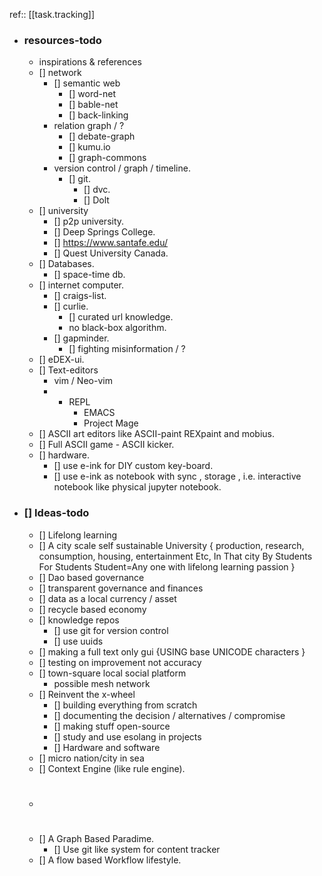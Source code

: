 ref:: [[task.tracking]]

- ### resources-todo
	- inspirations & references
	- [] network
		- [] semantic web
			- [] word-net
			- [] bable-net
			- [] back-linking
		- relation graph / ?
			- [] debate-graph
			- [] kumu.io
			- [] graph-commons
		- version control / graph / timeline.
			- [] git.
				- [] dvc.
				- [] Dolt
	- [] university
		- [] p2p university.
		- [] Deep Springs College.
		- [] https://www.santafe.edu/
		- [] Quest University Canada.
	- [] Databases.
		- [] space-time db.
	- [] internet computer.
		- [] craigs-list.
		- [] curlie.
			- [] curated url knowledge.
			- no black-box algorithm.
		- [] gapminder.
			- [] fighting misinformation / ?
	- [] eDEX-ui.
	- [] Text-editors
		- vim / Neo-vim
		- + REPL
			- EMACS
			- Project Mage
	- [] ASCII art editors like ASCII-paint REXpaint and mobius.
	- [] Full ASCII game - ASCII kicker.
	- [] hardware.
		- [] use e-ink for DIY custom key-board.
		- [] use e-ink as notebook with sync , storage , i.e. interactive notebook like physical jupyter notebook.
- ### [] Ideas-todo
	- [] Lifelong learning
	- [] A city scale self sustainable University 
	  { production,
	  research, 
	  consumption,
	  housing, 
	  entertainment Etc, 
	  In That city By Students For Students
	  Student=Any one with lifelong learning passion 
	  }
	- [] Dao based governance
	- [] transparent governance and finances
	- [] data as a local currency / asset
	- [] recycle based economy
	- [] knowledge repos
		- [] use git for version control
		- [] use uuids
	- [] making a full text only gui {USING base UNICODE characters }
	- [] testing on improvement not accuracy
	- [] town-square local social platform
		- possible mesh network
	- [] Reinvent the x-wheel
		- [] building everything from scratch
		- [] documenting the decision / alternatives / compromise
		- [] making stuff open-source
		- [] study and use esolang in projects
		- [] Hardware and software
	- [] micro nation/city in sea
	- [] Context Engine (like rule engine).
	- #
	- [] A Graph Based Paradime.
		- [] Use git like system for content tracker
	- [] A flow based Workflow lifestyle.